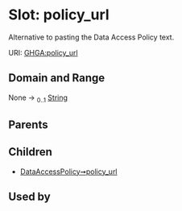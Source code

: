 
# Slot: policy_url


Alternative to pasting the Data Access Policy text.

URI: [GHGA:policy_url](https://w3id.org/GHGA/policy_url)


## Domain and Range

None &#8594;  <sub>0..1</sub> [String](types/String.md)

## Parents


## Children

 *  [DataAccessPolicy➞policy_url](DataAccessPolicy_policy_url.md)

## Used by


